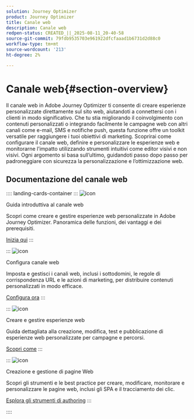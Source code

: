 ```yaml
---
solution: Journey Optimizer
product: Journey Optimizer
title: Canale web
description: Canale web
redpen-status: CREATED_||_2025-08-11_20-40-58
source-git-commit: 79fdb9535703e961922dfcfaaad1b6731d2d88c0
workflow-type: tm+mt
source-wordcount: '213'
ht-degree: 2%

---
```



# Canale web{#section-overview}

Il canale web in Adobe Journey Optimizer ti consente di creare esperienze personalizzate direttamente sul sito web, aiutandoti a connettersi con i clienti in modo significativo. Che tu stia migliorando il coinvolgimento con contenuti personalizzati o integrando facilmente le campagne web con altri canali come e-mail, SMS e notifiche push, questa funzione offre un toolkit versatile per raggiungere i tuoi obiettivi di marketing. Scoprirai come configurare il canale web, definire e personalizzare le esperienze web e monitorarne l’impatto utilizzando strumenti intuitivi come editor visivi e non visivi. Ogni argomento si basa sull’ultimo, guidandoti passo dopo passo per padroneggiare con sicurezza la personalizzazione e l’ottimizzazione web.

## Documentazione del canale web

:::: landing-cards-container
:::
![icon](https://cdn.experienceleague.adobe.com/icons/circle-play.svg)

Guida introduttiva al canale web

Scopri come creare e gestire esperienze web personalizzate in Adobe Journey Optimizer. Panoramica delle funzioni, dei vantaggi e dei prerequisiti.

[Inizia qui](../using/web/get-started-web.md)
:::

:::
![icon](https://cdn.experienceleague.adobe.com/icons/gear.svg)

Configura canale web

Imposta e gestisci i canali web, inclusi i sottodomini, le regole di corrispondenza URL e le azioni di marketing, per distribuire contenuti personalizzati in modo efficace.

[Configura ora](configure-web-channel-landing-page.md)
:::

:::
![icon](https://cdn.experienceleague.adobe.com/icons/list-check.svg)

Creare e gestire esperienze web

Guida dettagliata alla creazione, modifica, test e pubblicazione di esperienze web personalizzate per campagne e percorsi.

[Scopri come](../using/web/create-web.md)
:::

:::
![icon](https://cdn.experienceleague.adobe.com/icons/screwdriver-wrench.svg)

Creazione e gestione di pagine Web

Scopri gli strumenti e le best practice per creare, modificare, monitorare e personalizzare le pagine web, inclusi gli SPA e il tracciamento dei clic.

[Esplora gli strumenti di authoring](author-web-pages-landing-page.md)
:::

::::
